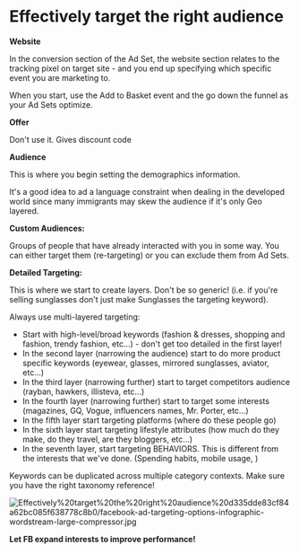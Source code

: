 # Effectively target the right audience

**Website**

In the conversion section of the Ad Set, the website section relates to the tracking pixel on target site - and you end up specifying which specific event you are marketing to.

When you start, use the Add to Basket event and the go down the funnel as your Ad Sets optimize.

**Offer**

Don't use it. Gives discount code

**Audience**

This is where you begin setting the demographics information.

It's a good idea to ad a language constraint when dealing in the developed world since many immigrants may skew the audience if it's only Geo layered.

**Custom Audiences:**

Groups of people that have already interacted with you in some way. You can either target them (re-targeting) or you can exclude them from Ad Sets.

**Detailed Targeting:**

This is where we start to create layers. Don't be so generic! (i.e. if you're selling sunglasses don't just make Sunglasses the targeting keyword).

Always use multi-layered targeting:

- Start with high-level/broad keywords (fashion & dresses, shopping and fashion, trendy fashion, etc...) - don't get too detailed in the first layer!
- In the second layer (narrowing the audience) start to do more product specific keywords (eyewear, glasses, mirrored sunglasses, aviator, etc...)
- In the third layer (narrowing further) start to target competitors audience (rayban, hawkers, illisteva, etc...)
- In the fourth layer (narrowing further) start to target some interests (magazines, GQ, Vogue, influencers names, Mr. Porter, etc...)
- In the fifth layer start targeting platforms (where do these people go)
- In the sixth layer start targeting lifestyle attributes (how much do they make, do they travel, are they bloggers, etc...)
- In the seventh layer, start targeting BEHAVIORS. This is different from the interests that we've done. (Spending habits, mobile usage,  )

Keywords can be duplicated across multiple category contexts. Make sure you have the right taxonomy reference!

![Effectively%20target%20the%20right%20audience%20d335dde83cf84a62bc085f638778c8b0/facebook-ad-targeting-options-infographic-wordstream-large-compressor.jpg](facebook-ad-targeting-options-infographic-wordstream-large-compressor.jpg)

**Let FB expand interests to improve performance!**